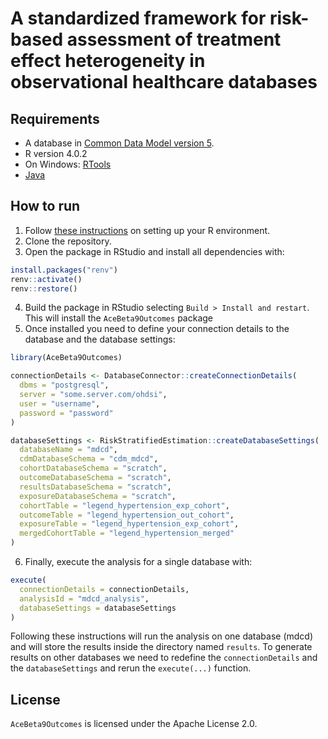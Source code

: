 # A standardized framework for risk-based assessment of treatment effect heterogeneity in observational healthcare databases

## Requirements

- A database in [Common Data Model version 5](https://github.com/OHDSI/CommonDataModel).
- R version 4.0.2
- On Windows: [RTools](https://cran.r-project.org/bin/windows/Rtools/)
- [Java](https://www.java.com/en/)

## How to run

1. Follow [these instructions](https://ohdsi.github.io/Hades/rSetup.html) on setting up your R environment.
2. Clone the repository.
3. Open the package in RStudio and install all dependencies with:

```r
install.packages("renv")
renv::activate()
renv::restore()
```
4. Build the package in RStudio selecting `Build > Install and restart`. This will install the `AceBeta9Outcomes` package
5. Once installed you need to define your connection details to the database and the database settings:
```r
library(AceBeta9Outcomes)

connectionDetails <- DatabaseConnector::createConnectionDetails(
  dbms = "postgresql",
  server = "some.server.com/ohdsi",
  user = "username",
  password = "password"
)

databaseSettings <- RiskStratifiedEstimation::createDatabaseSettings(
  databaseName = "mdcd",
  cdmDatabaseSchema = "cdm_mdcd",
  cohortDatabaseSchema = "scratch",
  outcomeDatabaseSchema = "scratch",
  resultsDatabaseSchema = "scratch",
  exposureDatabaseSchema = "scratch",
  cohortTable = "legend_hypertension_exp_cohort",
  outcomeTable = "legend_hypertension_out_cohort",
  exposureTable = "legend_hypertension_exp_cohort",
  mergedCohortTable = "legend_hypertension_merged"
)
```
6. Finally, execute the analysis for a single database with:
```r
execute(
  connectionDetails = connectionDetails,
  analysisId = "mdcd_analysis",
  databaseSettings = databaseSettings
)
```

Following these instructions will run the analysis on one database (mdcd) and
will store the results inside the directory named `results`. To generate
results on other databases we need to redefine the `connectionDetails` and the
`databaseSettings` and rerun the `execute(...)` function.

## License

`AceBeta9Outcomes` is licensed under the Apache License 2.0.
